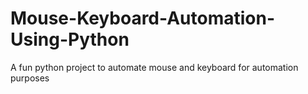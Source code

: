 # Mouse-Keyboard-Automation-Using-Python
A fun python project to automate mouse and keyboard for automation purposes
